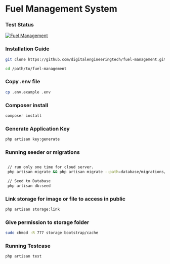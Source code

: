 # Fuel Management System

### Test Status
[![Fuel Management](https://github.com/digitalengineeringtech/fuel-management/actions/workflows/laravel.yml/badge.svg?event=push)](https://github.com/digitalengineeringtech/fuel-management/actions/workflows/laravel.yml)

### Installation Guide

```bash
git clone https://github.com/digitalengineeringtech/fuel-management.git

cd /path/to/fuel-management

```

### Copy .env file

```bash
cp .env.example .env

```

### Composer install

```bash
composer install

```

### Generate Application Key

```bash
php artisan key:generate

```

### Running seeder or migrations
```bash

 // run only one time for cloud server.
 php artisan migrate && php artisan migrate --path=database/migrations/stations

 // Seed to Database 
 php artisan db:seed
```

### Link storage for image or file to access in public

```bash
php artisan storage:link

```

### Give permission to storage folder 

```bash
sudo chmod -R 777 storage bootstrap/cache

```

### Running Testcase

```bash
php artisan test

```

    
